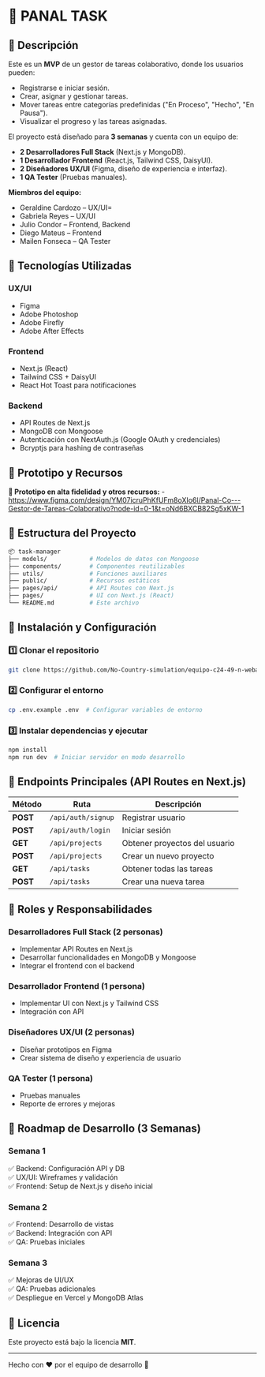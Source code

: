 # 📌 PANAL TASK

## 📖 Descripción
Este es un **MVP** de un gestor de tareas colaborativo, donde los usuarios pueden:
- Registrarse e iniciar sesión.
- Crear, asignar y gestionar tareas.
- Mover tareas entre categorías predefinidas ("En Proceso", "Hecho", "En Pausa").
- Visualizar el progreso y las tareas asignadas.

El proyecto está diseñado para **3 semanas** y cuenta con un equipo de:
- **2 Desarrolladores Full Stack** (Next.js y MongoDB).
- **1 Desarrollador Frontend** (React.js, Tailwind CSS, DaisyUI).
- **2 Diseñadores UX/UI** (Figma, diseño de experiencia e interfaz).
- **1 QA Tester** (Pruebas manuales).

**Miembros del equipo:**
- Geraldine Cardozo – UX/UI=
- Gabriela Reyes – UX/UI
- Julio Condor – Frontend, Backend
- Diego Mateus – Frontend
- Mailen Fonseca – QA Tester



## 🚀 Tecnologías Utilizadas
### **UX/UI**
- Figma
- Adobe Photoshop
- Adobe Firefly
- Adobe After Effects
  
### **Frontend**
- Next.js (React)
- Tailwind CSS + DaisyUI
- React Hot Toast para notificaciones

### **Backend**
- API Routes de Next.js
- MongoDB con Mongoose
- Autenticación con NextAuth.js (Google OAuth y credenciales)
- Bcryptjs para hashing de contraseñas

## 🎨 **Prototipo y Recursos**
**🔗 Prototipo en alta fidelidad y otros recursos:**
-https://www.figma.com/design/YM07icruPhKfUFm8oXIo6l/Panal-Co---Gestor-de-Tareas-Colaborativo?node-id=0-1&t=oNd6BXCB82Sg5xKW-1

## 📁 Estructura del Proyecto
```bash
📦 task-manager
├── models/            # Modelos de datos con Mongoose
├── components/        # Componentes reutilizables
├── utils/             # Funciones auxiliares
├── public/            # Recursos estáticos
├── pages/api/         # API Routes con Next.js
├── pages/             # UI con Next.js (React)
└── README.md          # Este archivo
```

## 🔧 Instalación y Configuración
### **1️⃣ Clonar el repositorio**
```sh
git clone https://github.com/No-Country-simulation/equipo-c24-49-n-webapp
```
### **2️⃣ Configurar el entorno**
```sh
cp .env.example .env  # Configurar variables de entorno
```
### **3️⃣ Instalar dependencias y ejecutar**
```sh
npm install
npm run dev  # Iniciar servidor en modo desarrollo
```

## 🔗 Endpoints Principales (API Routes en Next.js)
| Método  | Ruta                        | Descripción |
|---------|-----------------------------|-------------|
| **POST**   | `/api/auth/signup`        | Registrar usuario |
| **POST**   | `/api/auth/login`           | Iniciar sesión |
| **GET**    | `/api/projects`             | Obtener proyectos del usuario |
| **POST**   | `/api/projects`             | Crear un nuevo proyecto |
| **GET**    | `/api/tasks`                | Obtener todas las tareas |
| **POST**   | `/api/tasks`                | Crear una nueva tarea |

## 📌 Roles y Responsabilidades
### **Desarrolladores Full Stack (2 personas)**
- Implementar API Routes en Next.js
- Desarrollar funcionalidades en MongoDB y Mongoose
- Integrar el frontend con el backend

### **Desarrollador Frontend (1 persona)**
- Implementar UI con Next.js y Tailwind CSS
- Integración con API

### **Diseñadores UX/UI (2 personas)**
- Diseñar prototipos en Figma
- Crear sistema de diseño y experiencia de usuario

### **QA Tester (1 persona)**
- Pruebas manuales
- Reporte de errores y mejoras

## 📅 Roadmap de Desarrollo (3 Semanas)
### **Semana 1**
✅ Backend: Configuración API y DB  
✅ UX/UI: Wireframes y validación  
✅ Frontend: Setup de Next.js y diseño inicial  

### **Semana 2**
✅ Frontend: Desarrollo de vistas  
✅ Backend: Integración con API  
✅ QA: Pruebas iniciales  

### **Semana 3**
✅ Mejoras de UI/UX  
✅ QA: Pruebas adicionales  
✅ Despliegue en Vercel y MongoDB Atlas  


## 📜 Licencia
Este proyecto está bajo la licencia **MIT**.

---
Hecho con ❤️ por el equipo de desarrollo 🚀

